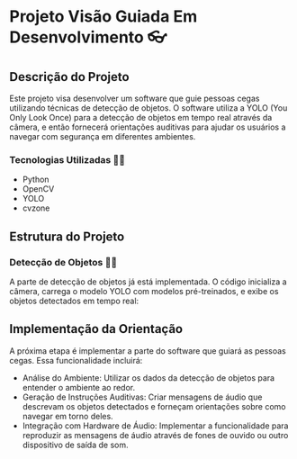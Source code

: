 # Projeto Visão Guiada Em Desenvolvimento 👓
 
## Descrição do Projeto
Este projeto visa desenvolver um software que guie pessoas cegas utilizando técnicas de detecção de objetos. O software utiliza a YOLO (You Only Look Once) para a detecção de objetos em tempo real através da câmera, e então fornecerá orientações auditivas para ajudar os usuários a navegar com segurança em diferentes ambientes.

### Tecnologias Utilizadas 👨‍💻
- Python
- OpenCV
- YOLO
- cvzone

## Estrutura do Projeto
### Detecção de Objetos 🕵️‍♀️
A parte de detecção de objetos já está implementada. O código inicializa a câmera, carrega o modelo YOLO com modelos pré-treinados, e exibe os objetos detectados em tempo real:

## Implementação da Orientação
A próxima etapa é implementar a parte do software que guiará as pessoas cegas. Essa funcionalidade incluirá:
- Análise do Ambiente: Utilizar os dados da detecção de objetos para entender o ambiente ao redor.
- Geração de Instruções Auditivas: Criar mensagens de áudio que descrevam os objetos detectados e forneçam orientações sobre como navegar em torno deles.
- Integração com Hardware de Áudio: Implementar a funcionalidade para reproduzir as mensagens de áudio através de fones de ouvido ou outro dispositivo de saída de som.
